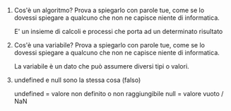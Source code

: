 1. Cos'è un algoritmo? Prova a spiegarlo con parole tue, come se lo dovessi spiegare a qualcuno che non ne capisce niente di informatica.

    E' un insieme di calcoli e processi che porta ad un determinato risultato



2. Cos'è una variabile? Prova a spiegarlo con parole tue, come se lo dovessi spiegare a qualcuno che non ne capisce niente di informatica.

    La variabile è un dato che può assumere diversi tipi o valori.



3. undefined e null sono la stessa cosa (falso)

    undefined = valore non definito o non raggiungibile
    null = valore vuoto / NaN
